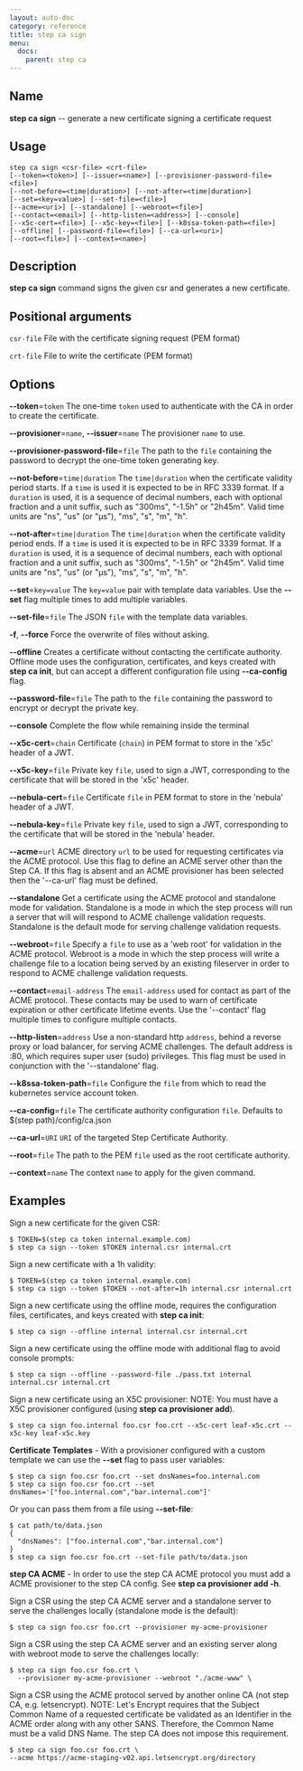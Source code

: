 ```yaml
---
layout: auto-doc
category: reference
title: step ca sign
menu:
  docs:
    parent: step ca
---
```


## Name
**step ca sign** -- generate a new certificate signing a certificate request

## Usage

```raw
step ca sign <csr-file> <crt-file>
[--token=<token>] [--issuer=<name>] [--provisioner-password-file=<file>]
[--not-before=<time|duration>] [--not-after=<time|duration>]
[--set=<key=value>] [--set-file=<file>]
[--acme=<uri>] [--standalone] [--webroot=<file>]
[--contact=<email>] [--http-listen=<address>] [--console]
[--x5c-cert=<file>] [--x5c-key=<file>] [--k8ssa-token-path=<file>]
[--offline] [--password-file=<file>] [--ca-url=<uri>]
[--root=<file>] [--context=<name>]
```

## Description

**step ca sign** command signs the given csr and generates a new certificate.

## Positional arguments

`csr-file`
File with the certificate signing request (PEM format)

`crt-file`
File to write the certificate (PEM format)

## Options


**--token**=`token`
The one-time `token` used to authenticate with the CA in order to create the
certificate.

**--provisioner**=`name`, **--issuer**=`name`
The provisioner `name` to use.

**--provisioner-password-file**=`file`
The path to the `file` containing the password to decrypt the one-time token
generating key.

**--not-before**=`time|duration`
The `time|duration` when the certificate validity period starts. If a `time` is
used it is expected to be in RFC 3339 format. If a `duration` is used, it is a
sequence of decimal numbers, each with optional fraction and a unit suffix, such
as "300ms", "-1.5h" or "2h45m". Valid time units are "ns", "us" (or "µs"), "ms",
"s", "m", "h".

**--not-after**=`time|duration`
The `time|duration` when the certificate validity period ends. If a `time` is
used it is expected to be in RFC 3339 format. If a `duration` is used, it is a
sequence of decimal numbers, each with optional fraction and a unit suffix, such
as "300ms", "-1.5h" or "2h45m". Valid time units are "ns", "us" (or "µs"), "ms",
"s", "m", "h".

**--set**=`key=value`
The `key=value` pair with template data variables. Use the **--set** flag multiple times to add multiple variables.

**--set-file**=`file`
The JSON `file` with the template data variables.

**-f**, **--force**
Force the overwrite of files without asking.

**--offline**
Creates a certificate without contacting the certificate authority. Offline mode
uses the configuration, certificates, and keys created with **step ca init**,
but can accept a different configuration file using **--ca-config** flag.

**--password-file**=`file`
The path to the `file` containing the password to encrypt or decrypt the private key.

**--console**
Complete the flow while remaining inside the terminal

**--x5c-cert**=`chain`
Certificate (`chain`) in PEM format to store in the 'x5c' header of a JWT.

**--x5c-key**=`file`
Private key `file`, used to sign a JWT, corresponding to the certificate that will
be stored in the 'x5c' header.

**--nebula-cert**=`file`
Certificate `file` in PEM format to store in the 'nebula' header of a JWT.

**--nebula-key**=`file`
Private key `file`, used to sign a JWT, corresponding to the certificate that will
be stored in the 'nebula' header.

**--acme**=`url`
ACME directory `url` to be used for requesting certificates via the ACME protocol.
Use this flag to define an ACME server other than the Step CA. If this flag is
absent and an ACME provisioner has been selected then the '--ca-url' flag must be defined.

**--standalone**
Get a certificate using the ACME protocol and standalone mode for validation.
Standalone is a mode in which the step process will run a server that will
will respond to ACME challenge validation requests. Standalone is the default
mode for serving challenge validation requests.

**--webroot**=`file`
Specify a `file` to use as a 'web root' for validation in the ACME protocol.
Webroot is a mode in which the step process will write a challenge file to a
location being served by an existing fileserver in order to respond to ACME
challenge validation requests.

**--contact**=`email-address`
The `email-address` used for contact as part of the ACME protocol. These contacts
may be used to warn of certificate expiration or other certificate lifetime events.
Use the '--contact' flag multiple times to configure multiple contacts.

**--http-listen**=`address`
Use a non-standard http `address`, behind a reverse proxy or load balancer, for
serving ACME challenges. The default address is :80, which requires super user
(sudo) privileges. This flag must be used in conjunction with the '--standalone'
flag.

**--k8ssa-token-path**=`file`
Configure the `file` from which to read the kubernetes service account token.

**--ca-config**=`file`
The certificate authority configuration `file`. Defaults to
$(step path)/config/ca.json

**--ca-url**=`URI`
`URI` of the targeted Step Certificate Authority.

**--root**=`file`
The path to the PEM `file` used as the root certificate authority.

**--context**=`name`
The context `name` to apply for the given command.

## Examples

Sign a new certificate for the given CSR:
```shell
$ TOKEN=$(step ca token internal.example.com)
$ step ca sign --token $TOKEN internal.csr internal.crt
```

Sign a new certificate with a 1h validity:
```shell
$ TOKEN=$(step ca token internal.example.com)
$ step ca sign --token $TOKEN --not-after=1h internal.csr internal.crt
```

Sign a new certificate using the offline mode, requires the configuration
files, certificates, and keys created with **step ca init**:
```shell
$ step ca sign --offline internal internal.csr internal.crt
```

Sign a new certificate using the offline mode with additional flag to avoid
console prompts:
```shell
$ step ca sign --offline --password-file ./pass.txt internal internal.csr internal.crt
```

Sign a new certificate using an X5C provisioner:
NOTE: You must have a X5C provisioner configured (using **step ca provisioner add**).
```shell
$ step ca sign foo.internal foo.csr foo.crt --x5c-cert leaf-x5c.crt --x5c-key leaf-x5c.key
```

**Certificate Templates** - With a provisioner configured with a custom
template we can use the **--set** flag to pass user variables:
```shell
$ step ca sign foo.csr foo.crt --set dnsNames=foo.internal.com
$ step ca sign foo.csr foo.crt --set dnsNames='["foo.internal.com","bar.internal.com"]'
```

Or you can pass them from a file using **--set-file**:
```shell
$ cat path/to/data.json
{
  "dnsNames": ["foo.internal.com","bar.internal.com"]
}
$ step ca sign foo.csr foo.crt --set-file path/to/data.json
```

**step CA ACME** - In order to use the step CA ACME protocol you must add a
ACME provisioner to the step CA config. See **step ca provisioner add -h**.

Sign a CSR using the step CA ACME server and a standalone server
to serve the challenges locally (standalone mode is the default):
```shell
$ step ca sign foo.csr foo.crt --provisioner my-acme-provisioner
```

Sign a CSR using the step CA ACME server and an existing server
along with webroot mode to serve the challenges locally:
```shell
$ step ca sign foo.csr foo.crt \
  --provisioner my-acme-provisioner --webroot "./acme-www" \
```

Sign a CSR using the ACME protocol served by another online CA (not step CA,
e.g. letsencrypt). NOTE: Let's Encrypt requires that the Subject Common Name
of a requested certificate be validated as an Identifier in the ACME order along
with any other SANS. Therefore, the Common Name must be a valid DNS Name. The
step CA does not impose this requirement.
```shell
$ step ca sign foo.csr foo.crt \
--acme https://acme-staging-v02.api.letsencrypt.org/directory
```

